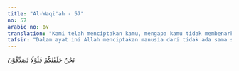 ```yaml
---
title: "Al-Waqi'ah - 57"
no: 57
arabic_no: ٥٧
translation: "Kami telah menciptakan kamu, mengapa kamu tidak membenarkan (hari berbangkit)?"
tafsir: "Dalam ayat ini Allah menciptakan manusia dari tidak ada sama sekali. Bukankah hal tersebut suatu dalil yang tidak dapat dibantah lagi tentang kekuasaan Allah? Dan hal tersebut bukankah suatu dalil yang kuat bahwa Allah Mahakuasa untuk menghidupkan kembali manusia dari kuburnya setelah ia mati, dan hancur tulangbelulangnya? Hal tersebut adalah suatu kenyataan yang tidak dapat dibantah lagi tentang adanya hari Kiamat, hari kebangkitan manusia dari dalam kuburnya; dan hal tersebut adalah merupakan penolakan atas anggapan orang-orang kafir dan orang-orang yang tidak mempercayai adanya hari Kiamat, yang ucapan mereka digambarkan pada ayat lain: Dan mereka berkata, \"Apabila kami sudah mati, menjadi tanah dan tulang-belulang, apakah kami benar-benar akan dibangkitkan kembali? (al-Waqi'ah/56: 47)"
---
```

نَحْنُ خَلَقْنٰكُمْ فَلَوْلَا تُصَدِّقُوْنَ 